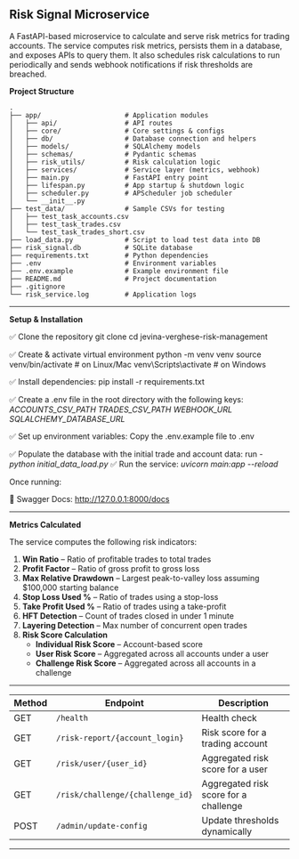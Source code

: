 Risk Signal Microservice
---

A FastAPI-based microservice to calculate and serve risk metrics for trading accounts.
The service computes risk metrics, persists them in a database, and exposes APIs to query them.
It also schedules risk calculations to run periodically and sends webhook notifications if risk thresholds are breached.

 **Project Structure**

```
.
├── app/                     # Application modules
│   ├── api/                 # API routes
│   ├── core/                # Core settings & configs
│   ├── db/                  # Database connection and helpers
│   ├── models/              # SQLAlchemy models
│   ├── schemas/             # Pydantic schemas
│   ├── risk_utils/          # Risk calculation logic
│   ├── services/            # Service layer (metrics, webhook)
│   ├── main.py              # FastAPI entry point
│   ├── lifespan.py          # App startup & shutdown logic
│   ├── scheduler.py         # APScheduler job scheduler
│   └── __init__.py
├── test_data/               # Sample CSVs for testing
│   ├── test_task_accounts.csv
│   ├── test_task_trades.csv
│   └── test_task_trades_short.csv
├── load_data.py             # Script to load test data into DB
├── risk_signal.db           # SQLite database
├── requirements.txt         # Python dependencies
├── .env                     # Environment variables
├── .env.example             # Example environment file
├── README.md                # Project documentation
├── .gitignore
└── risk_service.log         # Application logs

```
---

**Setup & Installation**

✅ Clone the repository
git clone <repo-url>
cd jevina-verghese-risk-management

✅ Create & activate virtual environment
python -m venv venv
source venv/bin/activate       # on Linux/Mac
venv\Scripts\activate          # on Windows

✅ Install dependencies:
pip install -r requirements.txt

✅ Create a .env file in the root directory with the following keys:
      *ACCOUNTS_CSV_PATH*
      *TRADES_CSV_PATH*
      *WEBHOOK_URL*
      *SQLALCHEMY_DATABASE_URL*

✅ Set up environment variables:
Copy the .env.example file to .env

✅ Populate the database with the initial trade and account data:
     run - *python initial_data_load.py*
✅ Run the service:
     *uvicorn main:app --reload*

Once running:

📄 Swagger Docs: http://127.0.0.1:8000/docs

---

**Metrics Calculated**

The service computes the following risk indicators:

1. **Win Ratio** – Ratio of profitable trades to total trades  
2. **Profit Factor** – Ratio of gross profit to gross loss  
3. **Max Relative Drawdown** – Largest peak-to-valley loss assuming $100,000 starting balance  
4. **Stop Loss Used %** – Ratio of trades using a stop-loss  
5. **Take Profit Used %** – Ratio of trades using a take-profit  
6. **HFT Detection** – Count of trades closed in under 1 minute  
7. **Layering Detection** – Max number of concurrent open trades  
8. **Risk Score Calculation**
   - **Individual Risk Score** – Account-based score
   - **User Risk Score** – Aggregated across all accounts under a user
   - **Challenge Risk Score** – Aggregated across all accounts in a challenge

---

| Method | Endpoint                            | Description                             |
|--------|-------------------------------------|-----------------------------------------|
| GET    | `/health`                           | Health check                            |
| GET    | `/risk-report/{account_login}`      | Risk score for a trading account        |
| GET    | `/risk/user/{user_id}`              | Aggregated risk score for a user        |
| GET    | `/risk/challenge/{challenge_id}`    | Aggregated risk score for a challenge   |
| POST   | `/admin/update-config`              | Update thresholds dynamically           |


---
